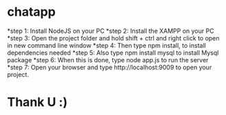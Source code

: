 # chatapp
 *step 1: Install NodeJS on your PC
 *step 2: Install the XAMPP on your PC
 *step 3: Open the project folder and hold shift + ctrl and right click to open in new command line window
 *step 4: Then type npm install, to install dependencies needed
 *step 5: Also type npm install mysql to install Mysql package
 *step 6: When this is done, type node app.js to run the server
 *step 7: Open your browser and type http://localhost:9009 to open your project.
# Thank U :)
